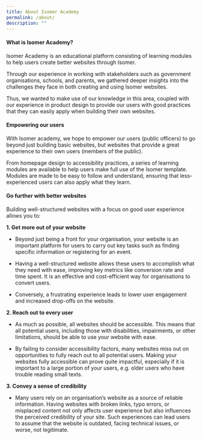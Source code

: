 ```yaml
---
title: About Isomer Academy
permalink: /about/
description: ""
---
```

#### What is Isomer Academy? ####
Isomer Academy is an educational platform consisting of learning modules to help users create better websites through Isomer. 

Through our experience in working with stakeholders such as government organisations, schools, and parents, we gathered deeper insights into the challenges they face in both creating and using Isomer websites. 

Thus, we wanted to make use of our knowledge in this area, coupled with our experience in product design to provide our users with good practices that they can easily apply when building their own websites.

  

#### Empowering our users ####

With Isomer academy, we hope to empower our users (public officers) to go beyond just building basic websites, but websites that provide a great experience to their own users (members of the public).

From homepage design to accessibility practices, a series of learning modules are available to help users make full use of the Isomer template. Modules are made to be easy to follow and understand, ensuring that less-experienced users can also apply what they learn.

  

#### Go further with better websites ####

Building well-structured websites with a focus on good user experience allows you to:



**1. Get more out of your website**

- Beyond just being a front for your organisation, your website is an important platform for users to carry out key tasks such as finding specific information or registering for an event. 

- Having a well-structured website allows these users to accomplish what they need with ease, improving key metrics like conversion rate and time spent. It is an effective and cost-efficient way for organisations to convert users.

- Conversely, a frustrating experience leads to lower user engagement and increased drop-offs on the website.

  

**2.  Reach out to every user**
    
- As much as possible, all websites should be accessible. This means that all potential users, including those with disabilities, impairments, or other limitations, should be able to use your website with ease.

- By failing to consider accessibility factors, many websites miss out on opportunities to fully reach out to all potential users. Making your websites fully accessible can prove quite impactful, especially if it is important to a large portion of your users, e.g. older users who have trouble reading small texts.

  

**3.  Convey a sense of credibility**
    
- Many users rely on an organisation’s website as a source of reliable information. Having websites with broken links, typo errors, or misplaced content not only affects user experience but also influences the perceived credibility of your site. Such experiences can lead users to assume that the website is outdated, facing technical issues, or worse, not legitimate.